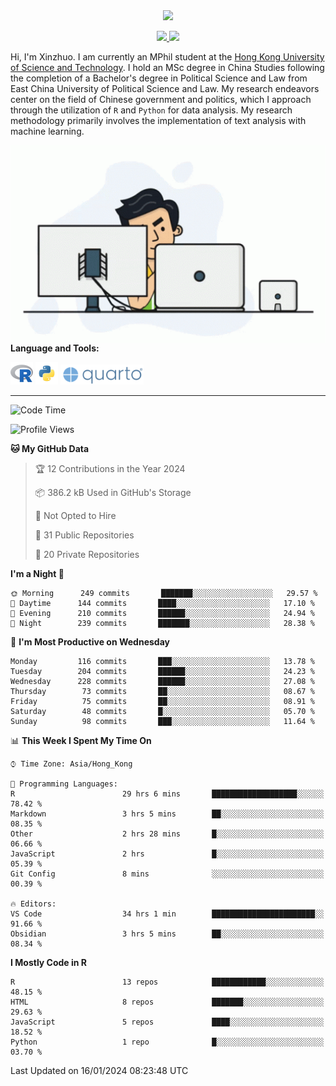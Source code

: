 <div align='center'>
<img src='https://readme-typing-svg.herokuapp.com?font=Lora&color=4d3900&center=true&lines=HKUST+Mphil+in+SOSC;Focus+on+China;Code+for+PoliSci'/>
</div>

<p align='center'>
 <a href
='https://www.linkedin.com/in/xinzhuo-huang-5161011ba/' target='_blank'>
        <img src='https://img.shields.io/badge/linkedin%20-%230077B5.svg?&style=for-the-badge&logo=linkedin&logoColor=white'/>
    </a>
 <a href='https://twitter.com/HsinchoH' target='_blank'>
        <img src='https://img.shields.io/badge/Twitter-1DA1F2?style=for-the-badge&logo=twitter&logoColor=white'/>
    </a>
    </p>
    
Hi, I'm Xinzhuo. I am currently an MPhil student at the [Hong Kong University of Science and Technology](https://sosc.hkust.edu.hk/node/613). I hold an MSc degree in China Studies following the completion of a Bachelor's degree in Political Science and Law from East China University of Political Science and Law. My research endeavors center on the field of Chinese government and politics, which I approach through the utilization of `R` and `Python` for data analysis. My research methodology primarily involves the implementation of text analysis with machine learning.




<img align='right' src="https://github.com/xinzhuohkust/xinzhuohkust/blob/main/programmer.gif" width="590">



**Language and Tools:**  

<code><img height="36" src="https://raw.githubusercontent.com/github/explore/80688e429a7d4ef2fca1e82350fe8e3517d3494d/topics/r/r.png"></code>
<code><img height="36" src="https://raw.githubusercontent.com/github/explore/80688e429a7d4ef2fca1e82350fe8e3517d3494d/topics/python/python.png"></code>
<code><img height="32" src="https://github.com/quarto-dev/quarto-r/blob/main/man/figures/quarto.png"></code>

---
<!--START_SECTION:waka-->
![Code Time](http://img.shields.io/badge/Code%20Time-1%2C348%20hrs%2026%20mins-blue)

![Profile Views](http://img.shields.io/badge/Profile%20Views-1-blue)

**🐱 My GitHub Data** 

> 🏆 12 Contributions in the Year 2024
 > 
> 📦 386.2 kB Used in GitHub's Storage 
 > 
> 🚫 Not Opted to Hire
 > 
> 📜 31 Public Repositories 
 > 
> 🔑 20 Private Repositories  
 > 
**I'm a Night 🦉** 

```text
🌞 Morning      249 commits       ███████░░░░░░░░░░░░░░░░░░   29.57 % 
🌆 Daytime      144 commits       ████░░░░░░░░░░░░░░░░░░░░░   17.10 % 
🌃 Evening      210 commits       ██████░░░░░░░░░░░░░░░░░░░   24.94 % 
🌙 Night        239 commits       ███████░░░░░░░░░░░░░░░░░░   28.38 % 

```
📅 **I'm Most Productive on Wednesday** 

```text
Monday         116 commits       ███░░░░░░░░░░░░░░░░░░░░░░   13.78 % 
Tuesday        204 commits       ██████░░░░░░░░░░░░░░░░░░░   24.23 % 
Wednesday      228 commits       ██████░░░░░░░░░░░░░░░░░░░   27.08 % 
Thursday        73 commits       ██░░░░░░░░░░░░░░░░░░░░░░░   08.67 % 
Friday          75 commits       ██░░░░░░░░░░░░░░░░░░░░░░░   08.91 % 
Saturday        48 commits       █░░░░░░░░░░░░░░░░░░░░░░░░   05.70 % 
Sunday          98 commits       ███░░░░░░░░░░░░░░░░░░░░░░   11.64 % 

```


📊 **This Week I Spent My Time On** 

```text
⌚︎ Time Zone: Asia/Hong_Kong

💬 Programming Languages: 
R                        29 hrs 6 mins       ███████████████████░░░░░░   78.42 % 
Markdown                 3 hrs 5 mins        ██░░░░░░░░░░░░░░░░░░░░░░░   08.35 % 
Other                    2 hrs 28 mins       █░░░░░░░░░░░░░░░░░░░░░░░░   06.66 % 
JavaScript               2 hrs               █░░░░░░░░░░░░░░░░░░░░░░░░   05.39 % 
Git Config               8 mins              ░░░░░░░░░░░░░░░░░░░░░░░░░   00.39 % 

🔥 Editors: 
VS Code                  34 hrs 1 min        ███████████████████████░░   91.66 % 
Obsidian                 3 hrs 5 mins        ██░░░░░░░░░░░░░░░░░░░░░░░   08.34 % 

```

**I Mostly Code in R** 

```text
R                        13 repos            ████████████░░░░░░░░░░░░░   48.15 % 
HTML                     8 repos             ███████░░░░░░░░░░░░░░░░░░   29.63 % 
JavaScript               5 repos             ████░░░░░░░░░░░░░░░░░░░░░   18.52 % 
Python                   1 repo              █░░░░░░░░░░░░░░░░░░░░░░░░   03.70 % 

```



 Last Updated on 16/01/2024 08:23:48 UTC
<!--END_SECTION:waka-->
    
    
    
    
    
    
    
    
